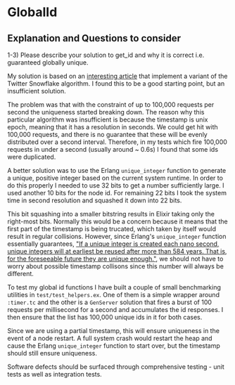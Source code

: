 # GlobalId

## Explanation and Questions to consider

1-3) Please describe your solution to get_id and why it is correct i.e. guaranteed globally unique.

My solution is based on an [interesting article](https://www.callicoder.com/distributed-unique-id-sequence-number-generator/) that implement a variant of the Twitter Snowflake algorithm. I found this to be a good starting point, but an insufficient solution.

The problem was that with the constraint of up to 100,000 requests per second the uniqueness started breaking down. The reason why this particular algorithm was insufficient is because the timestamp is unix epoch, meaning that it has a resolution in seconds. We could get hit with 100,000 requests, and there is no guarantee that these will be evenly distributed over a second interval. Therefore, in my tests which fire 100,000 requests in under a second (usually around ~ 0.6s) I found that some ids were duplicated.

A better solution was to use the Erlang `unique_integer` function to generate a unique, positive integer based on the current system runtime. In order to do this properly I needed to use 32 bits to get a number sufficiently large. I used another 10 bits for the node id. For remaining 22 bits I took the system time in second resolution and squashed it down into 22 bits.

This bit squashing into a smaller bitstring results in Elixir taking only the right-most bits. Normally this would be a concern because it means that the first part of the timestamp is being trucated, which taken by itself would result in regular collisions. However, since Erlang's `unique_integer` function essentially guarantees, ["If a unique integer is created each nano second, unique integers will at earliest be reused after more than 584 years. That is, for the foreseeable future they are unique enough."](http://erlang.org/doc/efficiency_guide/advanced.html#unique_integers), we should not have to worry about possible timestamp collisons since this number will always be different.

To test my global id functions I have built a couple of small benchmarking utilities in `test/test_helpers.ex`. One of them is a simple wrapper around `:timer.tc` and the other is a `GenServer` solution that fires a burst of 100 requests per millisecond for a second and accumulates the id responses. I then ensure that the list has 100,000 unique ids in it for both cases.

Since we are using a partial timestamp, this will ensure uniqueness in the event of a node restart. A full system crash would restart the heap and cause the Erlang `unique_integer` function to start over, but the timestamp should still ensure uniqueness.

Software defects should be surfaced through comprehensive testing - unit tests as well as integration tests.

